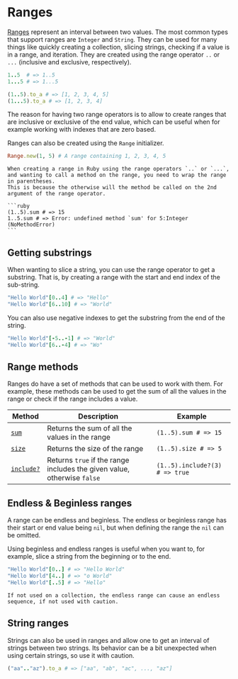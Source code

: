 # Ranges

[Ranges][range] represent an interval between two values.
The most common types that support ranges are `Integer` and `String`.
They can be used for many things like quickly creating a collection, slicing strings, checking if a value is in a range, and iteration.
They are created using the range operator `..` or `...` (inclusive and exclusive, respectively).

```ruby
1..5  # => 1..5
1...5 # => 1...5

(1..5).to_a # => [1, 2, 3, 4, 5]
(1...5).to_a # => [1, 2, 3, 4]
```

The reason for having two range operators is to allow to create ranges that are inclusive or exclusive of the end value, which can be useful when for example working with indexes that are zero based.

Ranges can also be created using the `Range` initializer.

```ruby
Range.new(1, 5) # A range containing 1, 2, 3, 4, 5
```

````exercism/note
When creating a range in Ruby using the range operators `..` or `...`, and wanting to call a method on the range, you need to wrap the range in parentheses.
This is because the otherwise will the method be called on the 2nd argument of the range operator.

```ruby
(1..5).sum # => 15
1..5.sum # => Error: undefined method `sum' for 5:Integer (NoMethodError)
```
````

## Getting substrings

When wanting to slice a string, you can use the range operator to get a substring.
That is, by creating a range with the start and end index of the sub-string.

```ruby
"Hello World"[0..4] # => "Hello"
"Hello World"[6..10] # => "World"
```

You can also use negative indexes to get the substring from the end of the string.

```ruby
"Hello World"[-5..-1] # => "World"
"Hello World"[6..-4] # => "Wo"
```

## Range methods

Ranges do have a set of methods that can be used to work with them.
For example, these methods can be used to get the sum of all the values in the range or check if the range includes a value.

| Method                  | Description                                                             | Example                         |
| ----------------------- | ----------------------------------------------------------------------- | ------------------------------- |
| [`sum`][sum]            | Returns the sum of all the values in the range                          | `(1..5).sum # => 15`            |
| [`size`][size]          | Returns the size of the range                                           | `(1..5).size # => 5`            |
| [`include?`][indlude]   | Returns `true` if the range includes the given value, otherwise `false` | `(1..5).include?(3) # => true` |

## Endless & Beginless ranges

A range can be endless and beginless.
The endless or beginless range has their start or end value being `nil`, but when defining the range the `nil` can be omitted.

Using beginless and endless ranges is useful when you want to, for example, slice a string from the beginning or to the end.

```ruby
"Hello World"[0..] # => "Hello World"
"Hello World"[4..] # => "o World"
"Hello World"[..5] # => "Hello"
```

```exercism/caution
If not used on a collection, the endless range can cause an endless sequence, if not used with caution.
```

## String ranges

Strings can also be used in ranges and allow one to get an interval of strings between two strings.
Its behavior can be a bit unexpected when using certain strings, so use it with caution.

```ruby
("aa".."az").to_a # => ["aa", "ab", "ac", ..., "az"]
```

[range]: https://rubyapi.org/o/range
[sum]: https://rubyapi.org/o/enumerable#method-i-sum
[size]: https://rubyapi.org/o/range#method-i-size
[indlude]: https://rubyapi.org/o/range#method-i-include-3F
